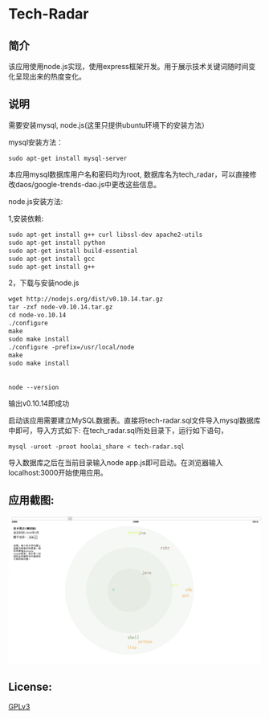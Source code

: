 ﻿Tech-Radar
==========

简介
----------
该应用使用node.js实现，使用express框架开发。用于展示技术关键词随时间变化呈现出来的热度变化。

说明
---------
需要安装mysql, node.js(这里只提供ubuntu环境下的安装方法）

mysql安装方法：

    sudo apt-get install mysql-server
本应用mysql数据库用户名和密码均为root, 数据库名为tech_radar，可以直接修改daos/google-trends-dao.js中更改这些信息。

node.js安装方法:

1,安装依赖:



    sudo apt-get install g++ curl libssl-dev apache2-utils
    sudo apt-get install python
    sudo apt-get install build-essential
    sudo apt-get install gcc
    sudo apt-get install g++

2，下载与安装node.js

    wget http://nodejs.org/dist/v0.10.14.tar.gz
    tar -zxf node-v0.10.14.tar.gz
    cd node-vo.10.14
    ./configure
    make
    sudo make install
    ./configure -prefix=/usr/local/node
    make
    sudo make install


    node --version
输出v0.10.14即成功

启动该应用需要建立MySQL数据表。直接将tech-radar.sql文件导入mysql数据库中即可，导入方式如下:
在tech_radar.sql所处目录下，运行如下语句，

    mysql -uroot -proot hoolai_share < tech-radar.sql

导入数据库之后在当前目录输入node app.js即可启动。在浏览器输入localhost:3000开始使用应用。

应用截图:
----
![image](/demo/TechRadar.png)

License:
----
[GPLv3](http://opensource.org/licenses/GPL-3.0)
